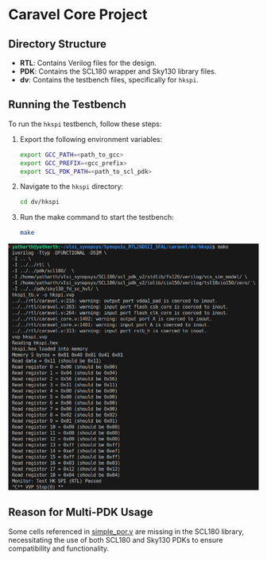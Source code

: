 # Caravel Core Project

## Directory Structure

- **RTL**: Contains Verilog files for the design.
- **PDK**: Contains the SCL180 wrapper and Sky130 library files.
- **dv**: Contains the testbench files, specifically for `hkspi`.

## Running the Testbench

To run the `hkspi` testbench, follow these steps:

1. Export the following environment variables:

    ```bash
    export GCC_PATH=<path_to_gcc>
    export GCC_PREFIX=<gcc_prefix>
    export SCL_PDK_PATH=<path_to_scl_pdk>
    ```

2. Navigate to the `hkspi` directory:

    ```bash
    cd dv/hkspi
    ```

3. Run the make command to start the testbench:

    ```bash
    make
    ```

![alt text](<../_docs/Screenshot from 2024-11-10 00-59-22.png>)

## Reason for Multi-PDK Usage

Some cells referenced in [simple_por.v](rtl/simple_por.v) are missing in the SCL180 library, necessitating the use of both SCL180 and Sky130 PDKs to ensure compatibility and functionality.
